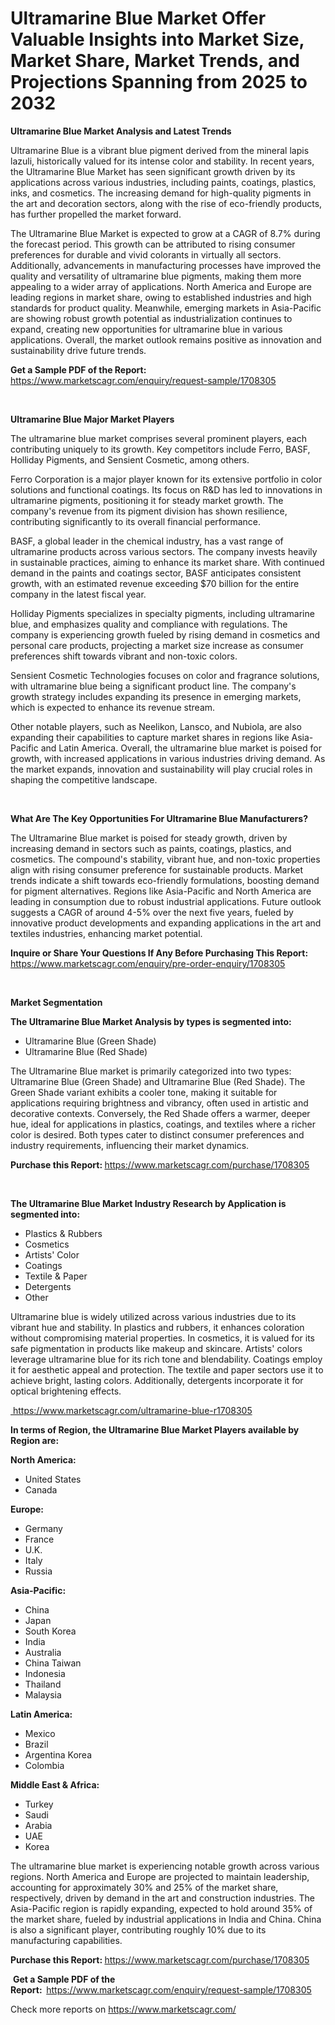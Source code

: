 <p><h1>Ultramarine Blue Market Offer Valuable Insights into Market Size, Market Share, Market Trends, and Projections Spanning from 2025 to 2032</h1></p><p><strong>Ultramarine Blue Market Analysis and Latest Trends</strong></p>
<p><p>Ultramarine Blue is a vibrant blue pigment derived from the mineral lapis lazuli, historically valued for its intense color and stability. In recent years, the Ultramarine Blue Market has seen significant growth driven by its applications across various industries, including paints, coatings, plastics, inks, and cosmetics. The increasing demand for high-quality pigments in the art and decoration sectors, along with the rise of eco-friendly products, has further propelled the market forward.</p><p>The Ultramarine Blue Market is expected to grow at a CAGR of 8.7% during the forecast period. This growth can be attributed to rising consumer preferences for durable and vivid colorants in virtually all sectors. Additionally, advancements in manufacturing processes have improved the quality and versatility of ultramarine blue pigments, making them more appealing to a wider array of applications. North America and Europe are leading regions in market share, owing to established industries and high standards for product quality. Meanwhile, emerging markets in Asia-Pacific are showing robust growth potential as industrialization continues to expand, creating new opportunities for ultramarine blue in various applications. Overall, the market outlook remains positive as innovation and sustainability drive future trends.</p></p>
<p><strong>Get a Sample PDF of the Report:&nbsp;</strong> <a href="https://www.marketscagr.com/enquiry/request-sample/1708305?utm_campaign=2233&utm_medium=2&utm_source=Github&utm_content=ia&utm_term=30012025&utm_id=ultramarine-blue">https://www.marketscagr.com/enquiry/request-sample/1708305</a></p>
<p>&nbsp;</p>
<p><strong>Ultramarine Blue Major Market Players</strong></p>
<p><p>The ultramarine blue market comprises several prominent players, each contributing uniquely to its growth. Key competitors include Ferro, BASF, Holliday Pigments, and Sensient Cosmetic, among others.</p><p>Ferro Corporation is a major player known for its extensive portfolio in color solutions and functional coatings. Its focus on R&D has led to innovations in ultramarine pigments, positioning it for steady market growth. The company's revenue from its pigment division has shown resilience, contributing significantly to its overall financial performance.</p><p>BASF, a global leader in the chemical industry, has a vast range of ultramarine products across various sectors. The company invests heavily in sustainable practices, aiming to enhance its market share. With continued demand in the paints and coatings sector, BASF anticipates consistent growth, with an estimated revenue exceeding $70 billion for the entire company in the latest fiscal year.</p><p>Holliday Pigments specializes in specialty pigments, including ultramarine blue, and emphasizes quality and compliance with regulations. The company is experiencing growth fueled by rising demand in cosmetics and personal care products, projecting a market size increase as consumer preferences shift towards vibrant and non-toxic colors.</p><p>Sensient Cosmetic Technologies focuses on color and fragrance solutions, with ultramarine blue being a significant product line. The company's growth strategy includes expanding its presence in emerging markets, which is expected to enhance its revenue stream.</p><p>Other notable players, such as Neelikon, Lansco, and Nubiola, are also expanding their capabilities to capture market shares in regions like Asia-Pacific and Latin America. Overall, the ultramarine blue market is poised for growth, with increased applications in various industries driving demand. As the market expands, innovation and sustainability will play crucial roles in shaping the competitive landscape.</p></p>
<p>&nbsp;</p>
<p><strong>What Are The Key Opportunities For Ultramarine Blue Manufacturers?</strong></p>
<p><p>The Ultramarine Blue market is poised for steady growth, driven by increasing demand in sectors such as paints, coatings, plastics, and cosmetics. The compound's stability, vibrant hue, and non-toxic properties align with rising consumer preference for sustainable products. Market trends indicate a shift towards eco-friendly formulations, boosting demand for pigment alternatives. Regions like Asia-Pacific and North America are leading in consumption due to robust industrial applications. Future outlook suggests a CAGR of around 4-5% over the next five years, fueled by innovative product developments and expanding applications in the art and textiles industries, enhancing market potential.</p></p>
<p><strong>Inquire or Share Your Questions If Any Before Purchasing This Report:</strong> <a href="https://www.marketscagr.com/enquiry/pre-order-enquiry/1708305?utm_campaign=2233&utm_medium=2&utm_source=Github&utm_content=ia&utm_term=30012025&utm_id=ultramarine-blue">https://www.marketscagr.com/enquiry/pre-order-enquiry/1708305</a></p>
<p>&nbsp;</p>
<p><strong>Market Segmentation</strong></p>
<p><strong>The Ultramarine Blue Market Analysis by types is segmented into:</strong></p>
<p><ul><li>Ultramarine Blue (Green Shade)</li><li>Ultramarine Blue (Red Shade)</li></ul></p>
<p><p>The Ultramarine Blue market is primarily categorized into two types: Ultramarine Blue (Green Shade) and Ultramarine Blue (Red Shade). The Green Shade variant exhibits a cooler tone, making it suitable for applications requiring brightness and vibrancy, often used in artistic and decorative contexts. Conversely, the Red Shade offers a warmer, deeper hue, ideal for applications in plastics, coatings, and textiles where a richer color is desired. Both types cater to distinct consumer preferences and industry requirements, influencing their market dynamics.</p></p>
<p><strong>Purchase this Report:&nbsp;</strong><a href="https://www.marketscagr.com/purchase/1708305?utm_campaign=2233&utm_medium=2&utm_source=Github&utm_content=ia&utm_term=30012025&utm_id=ultramarine-blue">https://www.marketscagr.com/purchase/1708305</a></p>
<p>&nbsp;</p>
<p><strong>The Ultramarine Blue Market Industry Research by Application is segmented into:</strong></p>
<p><ul><li>Plastics & Rubbers</li><li>Cosmetics</li><li>Artists' Color</li><li>Coatings</li><li>Textile & Paper</li><li>Detergents</li><li>Other</li></ul></p>
<p><p>Ultramarine blue is widely utilized across various industries due to its vibrant hue and stability. In plastics and rubbers, it enhances coloration without compromising material properties. In cosmetics, it is valued for its safe pigmentation in products like makeup and skincare. Artists' colors leverage ultramarine blue for its rich tone and blendability. Coatings employ it for aesthetic appeal and protection. The textile and paper sectors use it to achieve bright, lasting colors. Additionally, detergents incorporate it for optical brightening effects.</p></p>
<p><a href="https://www.marketscagr.com/ultramarine-blue-r1708305?utm_campaign=2233&utm_medium=2&utm_source=Github&utm_content=ia&utm_term=30012025&utm_id=ultramarine-blue">&nbsp;https://www.marketscagr.com/ultramarine-blue-r1708305</a></p>
<p><strong>In terms of Region, the Ultramarine Blue Market Players available by Region are:</strong></p>
<p>
    <p> <strong> North America: </strong>
        <ul>
            <li>United States</li>
            <li>Canada</li>
        </ul>
        </p> 
    <p> <strong> Europe: </strong>
        <ul>
            <li>Germany</li>
            <li>France</li>
            <li>U.K.</li>
            <li>Italy</li>
            <li>Russia</li>
        </ul>
        </p> 
    <p> <strong> Asia-Pacific: </strong>
        <ul>
            <li>China</li>
            <li>Japan</li>
            <li>South Korea</li>
            <li>India</li>
            <li>Australia</li>
            <li>China Taiwan</li>
            <li>Indonesia</li>
            <li>Thailand</li>
            <li>Malaysia</li>
        </ul>
        </p> 
    <p> <strong> Latin America: </strong>
        <ul>
            <li>Mexico</li>
            <li>Brazil</li>
            <li>Argentina Korea</li>
            <li>Colombia</li>
        </ul>
        </p> 
    <p> <strong> Middle East & Africa: </strong>
        <ul>
            <li>Turkey</li>
            <li>Saudi</li>
            <li>Arabia</li>
            <li>UAE</li>
            <li>Korea</li>
        </ul>
    </p>
    </p>
<p><p>The ultramarine blue market is experiencing notable growth across various regions. North America and Europe are projected to maintain leadership, accounting for approximately 30% and 25% of the market share, respectively, driven by demand in the art and construction industries. The Asia-Pacific region is rapidly expanding, expected to hold around 35% of the market share, fueled by industrial applications in India and China. China is also a significant player, contributing roughly 10% due to its manufacturing capabilities.</p></p>
<p><strong>Purchase this Report: </strong><a href="https://www.marketscagr.com/purchase/1708305?utm_campaign=2233&utm_medium=2&utm_source=Github&utm_content=ia&utm_term=30012025&utm_id=ultramarine-blue">https://www.marketscagr.com/purchase/1708305</a></p>
<p>&nbsp;<strong>Get a Sample PDF of the Report:&nbsp;&nbsp;</strong><a href="https://www.marketscagr.com/enquiry/request-sample/1708305?utm_campaign=2233&utm_medium=2&utm_source=Github&utm_content=ia&utm_term=30012025&utm_id=ultramarine-blue">https://www.marketscagr.com/enquiry/request-sample/1708305</a></p>
<p><strong></strong></p>
<p>Check more reports on <a href="https://www.marketscagr.com/?utm_campaign=2233&utm_medium=2&utm_source=Github&utm_content=ia&utm_term=30012025&utm_id=ultramarine-blue">https://www.marketscagr.com/</a></p>